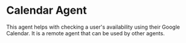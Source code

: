# Calendar Agent

This agent helps with checking a user's availability using their Google Calendar. It is a remote agent that can be used by other agents.